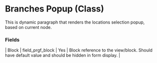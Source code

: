 # Branches Popup (Class)

This is dynamic paragraph that renders the locations selection popup, based on current node.

### Fields
| Block | field\_prgf_block | Yes | Block reference to the view/block. Should have default value and should be hidden in form display. |

